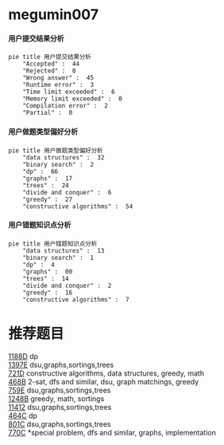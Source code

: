 # megumin007

<!-- tabs:start -->



#### **用户提交结果分析**

```mermaid
pie title 用户提交结果分析
    "Accepted" :  44
    "Rejected" :  0
    "Wrong answer" :  45
    "Runtime error" :  3
    "Time limit exceeded" :  6
    "Memory limit exceeded" :  0
    "Compilation error" :  2
    "Partial" :  0
```

#### **用户做题类型偏好分析**

```mermaid
pie title 用户做题类型偏好分析
    "data structures" :  32
    "binary search" :  2
    "dp" :  66
    "graphs" :  17
    "trees" :  24
    "divide and conquer" :  6
    "greedy" :  27
    "constructive algorithms" :  54
```
#### **用户错题知识点分析**

```mermaid
pie title 用户错题知识点分析
    "data structures" :  13
    "binary search" :  1
    "dp" :  4
    "graphs" :  00
    "trees" :  14
    "divide and conquer" :  2
    "greedy" :  16
    "constructive algorithms" :  7
```



<!-- tabs:end -->
# 推荐题目
[1188D](https://codeforces.com/contest/1188/problem/D)		dp		  
[1397E](https://codeforces.com/contest/1397/problem/E)		dsu,graphs,sortings,trees		  
[721D](https://codeforces.com/contest/721/problem/D)		constructive algorithms,
                        data structures,
                        greedy,
                        math		  
[468B](https://codeforces.com/contest/468/problem/B)		2-sat,
                        dfs and similar,
                        dsu,
                        graph matchings,
                        greedy		  
[759E](https://codeforces.com/contest/759/problem/E)		dsu,graphs,sortings,trees		  
[1248B](https://codeforces.com/contest/1248/problem/B)		greedy,
                        math,
                        sortings		  
[11412](https://codeforces.com/contest/1141/problem/2)		dsu,graphs,sortings,trees		  
[464C](https://codeforces.com/contest/464/problem/C)		dp		  
[801C](https://codeforces.com/contest/801/problem/C)		dsu,graphs,sortings,trees		  
[770C](https://codeforces.com/contest/770/problem/C)		*special problem,
                        dfs and similar,
                        graphs,
                        implementation		  

